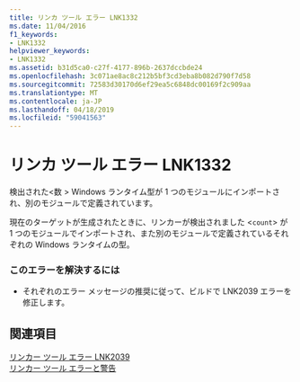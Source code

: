 ```yaml
---
title: リンカ ツール エラー LNK1332
ms.date: 11/04/2016
f1_keywords:
- LNK1332
helpviewer_keywords:
- LNK1332
ms.assetid: b31d5ca0-c27f-4177-896b-2637dccbde24
ms.openlocfilehash: 3c071ae8ac8c212b5bf3cd3eba8b082d790f7d58
ms.sourcegitcommit: 72583d30170d6ef29ea5c6848dc00169f2c909aa
ms.translationtype: MT
ms.contentlocale: ja-JP
ms.lasthandoff: 04/18/2019
ms.locfileid: "59041563"
---
```

# <a name="linker-tools-error-lnk1332"></a>リンカ ツール エラー LNK1332

検出された\<数 > Windows ランタイム型が 1 つのモジュールにインポートされ、別のモジュールで定義されています。

現在のターゲットが生成されたときに、リンカーが検出されました <`count`> が 1 つのモジュールでインポートされ、また別のモジュールで定義されているそれぞれの Windows ランタイムの型。

### <a name="to-correct-this-error"></a>このエラーを解決するには

- それぞれのエラー メッセージの推奨に従って、ビルドで LNK2039 エラーを修正します。

## <a name="see-also"></a>関連項目

[リンカー ツール エラー LNK2039](../../error-messages/tool-errors/linker-tools-error-lnk2039.md)<br/>
[リンカー ツール エラーと警告](../../error-messages/tool-errors/linker-tools-errors-and-warnings.md)